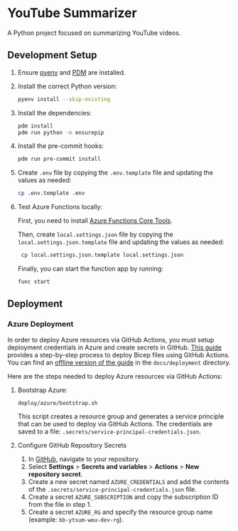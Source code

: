 # YouTube Summarizer

A Python project focused on summarizing YouTube videos.

## Development Setup

1. Ensure [pyenv](https://github.com/pyenv/pyenv) and [PDM](https://pdm.fming.dev/) are installed.

2. Install the correct Python version:

    ```bash
    pyenv install --skip-existing
    ```

3. Install the dependencies:

    ```bash
    pdm install
    pdm run python -m ensurepip
    ```

4. Install the pre-commit hooks:

    ```bash
    pdm run pre-commit install
    ```

5. Create `.env` file by copying the `.env.template` file and updating the values as needed:

    ```bash
    cp .env.template .env
    ```

6. Test Azure Functions locally:

   First, you need to install [Azure Functions Core Tools](https://learn.microsoft.com/en-us/azure/azure-functions/functions-run-local).

   Then, create `local.settings.json` file by copying the `local.settings.json.template` file and updating the values as needed:

   ```bash
    cp local.settings.json.template local.settings.json
    ```

   Finally, you can start the function app by running:

   ```bash
   func start
   ```

## Deployment

### Azure Deployment

In order to deploy Azure resources via GitHub Actions, you must setup deployment credentials in Azure and create secrets in GitHub. [This guide](https://docs.microsoft.com/en-us/azure/azure-resource-manager/bicep/deploy-github-actions) provides a step-by-step process to deploy Bicep files using GitHub Actions. You can find an [offline version of the guide](docs/deployment/deploy-bicep-from-github.pdf) in the `docs/deployment` directory.

Here are the steps needed to deploy Azure resources via GitHub Actions:

1. Bootstrap Azure:

   ```sh
   deploy/azure/bootstrap.sh
   ```

   This script creates a resource group and generates a service principle that can be used to deploy via GitHub Actions. The credentials are saved to a file: `.secrets/service-principal-credentials.json`.

2. Configure GitHub Repository Secrets
   1. In [GitHub](https://github.com/), navigate to your repository.
   2. Select **Settings** > **Secrets and variables** > **Actions** > **New repository secret**.
   3. Create a new secret named `AZURE_CREDENTIALS` and add the contents of the `.secrets/service-principal-credentials.json` file.
   4. Create a secret `AZURE_SUBSCRIPTION` and copy the subscription ID from the file in step 1.
   5. Create a secret `AZURE_RG` and specify the resource group name (example: `bb-ytsum-weu-dev-rg`).
